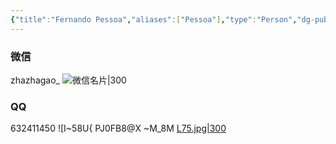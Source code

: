 ```yaml
---
{"title":"Fernando Pessoa","aliases":["Pessoa"],"type":"Person","dg-publish":true,"dg-note-icon":2,"tags":["person","person/writer"],"updated":"2024-02-07T13:44:00","created":"2024-02-07T11:36:37","dg-path":"Me/My Contact.md","permalink":"/Me/My Contact/","dgPassFrontmatter":true,"noteIcon":2}
---
```



### 微信
zhazhagao_ 
![微信名片|300](https://s2.loli.net/2024/02/07/6KhGUrWP3Hk7b1o.jpg)



### QQ
632411450
![I~58U{ PJ0FB8@X ~M_8M [L75.jpg|300](https://s2.loli.net/2024/02/07/MRwYpnmaqzV2JjP.jpg)